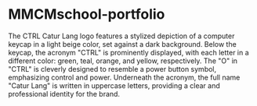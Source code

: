 # MMCMschool-portfolio
The CTRL Catur Lang logo features a stylized depiction of a computer keycap in a light beige color, set against a dark background. Below the keycap, the acronym "CTRL" is prominently displayed, with each letter in a different color: green, teal, orange, and yellow, respectively. The "O" in "CTRL" is cleverly designed to resemble a power button symbol, emphasizing control and power. Underneath the acronym, the full name "Catur Lang" is written in uppercase letters, providing a clear and professional identity for the brand.
